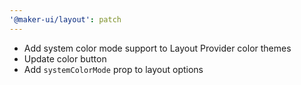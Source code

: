 ```yaml
---
'@maker-ui/layout': patch
---
```


- Add system color mode support to Layout Provider color themes
- Update color button
- Add `systemColorMode` prop to layout options
